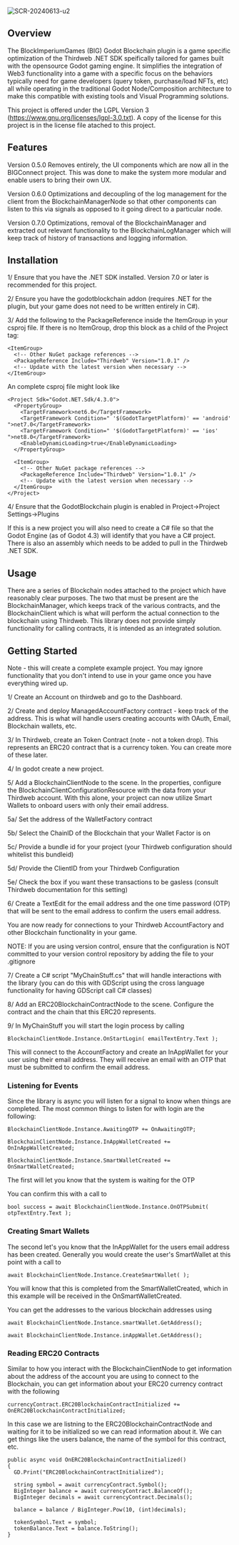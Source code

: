 
![SCR-20240613-u2](https://github.com/blockimperiumdao/godotblockchain/assets/94347075/c9a7724f-b7fa-446f-9b3b-2f08b64c865e)

## Overview

The BlockImperiumGames (BIG) Godot Blockchain plugin is a game specific optimization of the Thirdweb .NET SDK speifically tailored for games built with the opensource Godot 
gaming engine. It simplifies the integration of Web3 functionality into a game with a specific focus on the behaviors typically need for game developers (query token, 
purchase/load NFTs, etc) all while operating in the traditional Godot Node/Composition architecture to make this compatible with existing tools and Visual Programming solutions.

This project is offered under the LGPL Version 3 (https://www.gnu.org/licenses/lgpl-3.0.txt). A copy of the license for this project is in the license file atached to this project.

## Features

Version 0.5.0 Removes entirely, the UI components which are now all in the BIGConnect project. This was
done to make the system more modular and enable users to bring their own UX.

Version 0.6.0 Optimizations and decoupling of the log management for the client from the BlockchainManagerNode
so that other components can listen to this via signals as opposed to it going direct
to a particular node.

Version 0.7.0 Optimizations, removal of the BlockchainManager and extracted out relevant functionality to the BlockchainLogManager which will keep track of history of transactions and logging information.

## Installation

1/ Ensure that you have the .NET SDK installed. Version 7.0 or later is recommended for this project.

2/ Ensure you have the godotblockchain addon (requires .NET for the plugin, but your game does not need to be written entirely in C#).

3/ Add the following to the PackageReference inside the ItemGroup in your csproj file. If there is no ItemGroup, drop this block as a child of the Project tag:

```
<ItemGroup>
  <!-- Other NuGet package references -->
  <PackageReference Include="Thirdweb" Version="1.0.1" />
  <!-- Update with the latest version when necessary -->
</ItemGroup>
```

An complete csproj file might look like
```
<Project Sdk="Godot.NET.Sdk/4.3.0">
  <PropertyGroup>
	<TargetFramework>net6.0</TargetFramework>
	<TargetFramework Condition=" '$(GodotTargetPlatform)' == 'android' ">net7.0</TargetFramework>
	<TargetFramework Condition=" '$(GodotTargetPlatform)' == 'ios' ">net8.0</TargetFramework>
	<EnableDynamicLoading>true</EnableDynamicLoading>
  </PropertyGroup>

  <ItemGroup>
	<!-- Other NuGet package references -->
	<PackageReference Include="Thirdweb" Version="1.0.1" />
	<!-- Update with the latest version when necessary -->
  </ItemGroup>
</Project>
```

4/ Ensure that the GodotBlockchain plugin is enabled in Project->Project Settings->Plugins

If this is a new project you will also need to create a C# file so that the Godot Engine (as of Godot 4.3) will identify that you have a C# project. There is also an assembly which 
needs to be added to pull in the Thirdweb .NET SDK.

## Usage

There are a series of Blockchain nodes attached to the project which have reasonably clear purposes. The two that must be present are the BlockchainManager, which keeps track of the 
various contracts, and the BlockchainClient which is what will perform the actual connection to the blockchain using Thirdweb. This library does not provide simply functionality
for calling contracts, it is intended as an integrated solution.

## Getting Started

Note - this will create a complete example project. You may ignore functionality that you don't intend to use in your game once you have everything wired up.

1/ Create an Account on thirdweb and go to the Dashboard.

2/ Create and deploy ManagedAccountFactory contract - keep track of the address. This is what will handle users creating accounts with OAuth, Email, Blockchain wallets, etc.

3/ In Thirdweb, create an Token Contract (note - not a token drop). This represents an ERC20 contract that is a currency token. You can create more of these later.

4/ In godot create a new project. 

5/ Add a BlockchainClientNode to the scene. In the properties, configure the BlockchainClientConfigurationResource with the data from your Thirdweb account. With this alone, your project can now utilize Smart Wallets to onboard users with only their email address.

5a/ Set the address of the WalletFactory contract 

5b/ Select the ChainID of the Blockchain that your Wallet Factor is on

5c/ Provide a bundle id for your project (your Thirdweb configuration should whitelist this bundleid)

5d/ Provide the ClientID from your Thirdweb Configuration

5e/ Check the box if you want these transactions to be gasless (consult Thirdweb documentation for this setting)

6/ Create a TextEdit for the email address and the one time password (OTP) that will be sent to the email address to confirm the users email address.

You are now ready for connections to your Thirdweb AccountFactory and other Blockchain functionality in your game. 

NOTE: If you are using version control, ensure that the configuration is NOT committed to your version control repository by adding the file to your .gitignore

7/ Create a C# script "MyChainStuff.cs" that will handle interactions with the library (you can do this with GDScript using the cross language functionality for having GDScript call C# classes)

8/ Add an ERC20BlockchainContractNode to the scene. Configure the contract and the chain that this 
ERC20 represents.

9/ In MyChainStuff you will start the login process by calling

```
BlockchainClientNode.Instance.OnStartLogin( emailTextEntry.Text );
```

This will connect to the AccountFactory and create an InAppWallet for your user using their email address. They will receive an email with an OTP that must be submitted to confirm the email address.

### Listening for Events

Since the library is async you will listen for a signal to know when things are completed. The most common things to listen for with login are the following:

```
BlockchainClientNode.Instance.AwaitingOTP += OnAwaitingOTP;

BlockchainClientNode.Instance.InAppWalletCreated += OnInAppWalletCreated;

BlockchainClientNode.Instance.SmartWalletCreated += OnSmartWalletCreated;
```
The first will let you know that the system is waiting for the OTP

You can confirm this with a call to
```
bool success = await BlockchainClientNode.Instance.OnOTPSubmit( otpTextEntry.Text );
```
### Creating Smart Wallets

The second let's you know that the InAppWallet for the users email address has been created. Generally you would create the user's SmartWallet at this point with a call to

```
await BlockchainClientNode.Instance.CreateSmartWallet( );
```

You will know that this is completed from the SmartWalletCreated, which in this example will be received in the OnSmartWalletCreated.

You can get the addresses to the various blockchain addresses using

```
await BlockchainClientNode.Instance.smartWallet.GetAddress();

await BlockchainClientNode.Instance.inAppWallet.GetAddress();
```
### Reading ERC20 Contracts

Similar to how you interact with the BlockchainClientNode to get information about the address of the account you are using to connect to the Blockchain, you can get information about your ERC20 currency contract with the following

```
currencyContract.ERC20BlockchainContractInitialized += OnERC20BlockchainContractInitialized;
```

In this case we are listning to the ERC20BlockchainContractNode and waiting for it to be initialized so we can read information about it. We can get things like the users balance, the name of the symbol for this contract, etc.

```
public async void OnERC20BlockchainContractInitialized()
{
  GD.Print("ERC20BlockchainContractInitialized");

  string symbol = await currencyContract.Symbol();
  BigInteger balance = await currencyContract.BalanceOf();
  BigInteger decimals = await currencyContract.Decimals();

  balance = balance / BigInteger.Pow(10, (int)decimals);

  tokenSymbol.Text = symbol;
  tokenBalance.Text = balance.ToString();
}
```